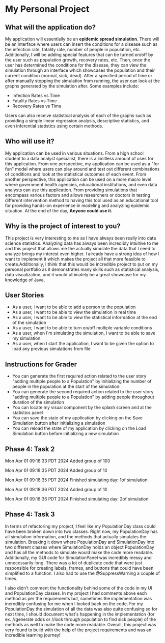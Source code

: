 # My Personal Project

## What will the application do?
My application will essentially be an **epidemic spread simulation**. 
There will be an interface where users can insert the conditions for a disease 
such as the infection rate, fatality rate, number of people in population, etc.
Additionally, I will be adding special features that can be turned on/off by the
user such as population growth, recovery rates, etc. Then, once the user has 
determined the conditions for the disease, they can view the simulation through
an interface which showcases the population and their current condition (normal,
sick, dead). After a specified period of time or after manually stopping the simulation
from running, the user can look at the graphs generated by the simulation after. Some 
examples include:
- Infection Rates vs Time 
- Fatality Rates vs Time
- Recovery Rates vs Time

Users can also receive statistical analysis of each of the graphs such as 
providing a simple linear regression analysis, descriptive statistics, and even
inferential statistics using certain methods. 

## Who will use it? 
My application can be used in various situations. From a high school student
to a data analyst specialist, there is a limitless amount of uses for this application.
From one perspective, my application can be used as a "for fun" model where users can play
around and test out different combinations of conditions and look at the statistical
outcomes of each event. From another perspective, this application can be used on a more
macro level where government health agencies, educational institutions, and even data analysts
can use this application. From providing simulations that encompass various factors and 
allows researchers or doctors in testing different intervention method to having this tool
used as an educational tool for providing hands-on experience in modeling and analyzing 
epidemic situation. At the end of the day, **Anyone could use it.**

## Why is the project of interest to you?
This project is very interesting to me as I have always been really into data science 
statistics. Analyzing data has always been incredibly intuitive to me and this project
that allows me the actually simulate the data that I need to analyze brings my interest
even higher. I already have a strong idea of how I want to implement it which makes
the project all that more feasible to create.Additionally, I think that this would be incredible project to put on my
personal portfolio as it demonstrates many skills such as statistical analysis, 
data visualization, and it would ultimately be a great showcase for my knowledge of 
Java. 

## User Stories
- As a user, I want to be able to add a person to the population
- As a user, I want to be able to view the simulation in real time
- As a user, I want to be able to view the statistical information at the end of the simulation
- As a user, I want to be able to turn on/off multiple variable conditions
- As a user, when I'm simulating the simulation, I want to be able to save my simulation
- As a user, when I start the application, I want to be given the option to load
any previous simulations from file

## Instructions for Grader
- You can generate the first required action related to the user story "adding multiple people to a Population"
by initializing the number of people in the population at the start of the simulation
- You can generate the second required action related to the user story "adding multiple people to a Population"
by adding people throughout duration of the simulation
- You can locate my visual component by the splash screen and at the statistics panel
- You can save the state of my application by clicking on the Save Simulation button after initializing a 
simulation
- You can reload the state of my application by clicking on the Load Simulation button before initializing a new
simulation

## Phase 4: Task 2

Mon Apr 01 09:18:33 PDT 2024
Added group of 100

Mon Apr 01 09:18:35 PDT 2024
Added group of 10

Mon Apr 01 09:18:35 PDT 2024
Finished simulating day: 1of simulation

Mon Apr 01 09:18:36 PDT 2024
Added group of 10

Mon Apr 01 09:18:36 PDT 2024
Finished simulating day: 2of simulation

## Phase 4: Task 3

In terms of refactoring my project, I feel like my PopulationDay
class could have been broken down into two classes. Right now, 
my PopulationDay has all simulation information, and the methods 
that actually simulates the simulation. Breaking it down where PopulationDay
and SimulationDay into two different classes where SimulationDay holds
an object PopulationDay and has all the methods to simulate 
would make the code more readable. Additionally, my GUI code for 
SimulationPanel was incredibly messy and unnecessarily long. There
was a lot of duplicate code that were just responsible for creating labels, 
frames, and buttons that could have been simplified to a function. I also
had to use the @SuppressWarning a couple of times.

I also didn't comment the functionality behind some of the code in my UI
and PopulationDay classes. In my project I had comments above each method
as per the requirements but, sometimes the implementation was incredibly 
confusing for me when I looked back on the code. For my PopulationDay the 
simulation of all the data was also quite confusing so for next time, I should
document what's happening in the implementation (for ex. //generate odds 
or //look through population to find sick people) of the methods as well to
make the code more readable. Overall, this project was very found to build
with the help of the project requirements and was an incredible learning journey!

